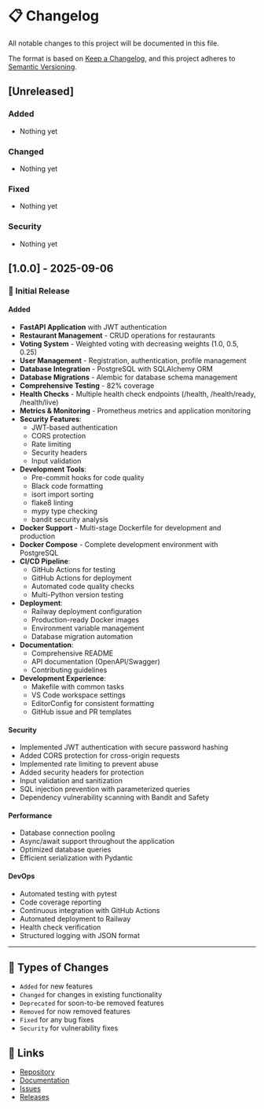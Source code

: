 # 📋 Changelog

All notable changes to this project will be documented in this file.

The format is based on [Keep a Changelog](https://keepachangelog.com/en/1.0.0/),
and this project adheres to [Semantic Versioning](https://semver.org/spec/v2.0.0.html).

## [Unreleased]

### Added
- Nothing yet

### Changed
- Nothing yet

### Fixed
- Nothing yet

### Security
- Nothing yet

## [1.0.0] - 2025-09-06

### 🎉 Initial Release

#### Added
- **FastAPI Application** with JWT authentication
- **Restaurant Management** - CRUD operations for restaurants
- **Voting System** - Weighted voting with decreasing weights (1.0, 0.5, 0.25)
- **User Management** - Registration, authentication, profile management
- **Database Integration** - PostgreSQL with SQLAlchemy ORM
- **Database Migrations** - Alembic for database schema management
- **Comprehensive Testing** - 82% coverage
- **Health Checks** - Multiple health check endpoints (/health, /health/ready, /health/live)
- **Metrics & Monitoring** - Prometheus metrics and application monitoring
- **Security Features**:
  - JWT-based authentication
  - CORS protection
  - Rate limiting
  - Security headers
  - Input validation
- **Development Tools**:
  - Pre-commit hooks for code quality
  - Black code formatting
  - isort import sorting
  - flake8 linting
  - mypy type checking
  - bandit security analysis
- **Docker Support** - Multi-stage Dockerfile for development and production
- **Docker Compose** - Complete development environment with PostgreSQL
- **CI/CD Pipeline**:
  - GitHub Actions for testing
  - GitHub Actions for deployment
  - Automated code quality checks
  - Multi-Python version testing
- **Deployment**:
  - Railway deployment configuration
  - Production-ready Docker images
  - Environment variable management
  - Database migration automation
- **Documentation**:
  - Comprehensive README
  - API documentation (OpenAPI/Swagger)
  - Contributing guidelines
- **Development Experience**:
  - Makefile with common tasks
  - VS Code workspace settings
  - EditorConfig for consistent formatting
  - GitHub issue and PR templates

#### Security
- Implemented JWT authentication with secure password hashing
- Added CORS protection for cross-origin requests
- Implemented rate limiting to prevent abuse
- Added security headers for protection
- Input validation and sanitization
- SQL injection prevention with parameterized queries
- Dependency vulnerability scanning with Bandit and Safety

#### Performance
- Database connection pooling
- Async/await support throughout the application
- Optimized database queries
- Efficient serialization with Pydantic

#### DevOps
- Automated testing with pytest
- Code coverage reporting
- Continuous integration with GitHub Actions
- Automated deployment to Railway
- Health check verification
- Structured logging with JSON format

---

## 📝 Types of Changes

- `Added` for new features
- `Changed` for changes in existing functionality
- `Deprecated` for soon-to-be removed features
- `Removed` for now removed features
- `Fixed` for any bug fixes
- `Security` for vulnerability fixes

## 🔗 Links

- [Repository](https://github.com/steugene/convius-backend-task-eugene-sternin)
- [Documentation](https://github.com/steugene/convius-backend-task-eugene-sternin/blob/main/README.md)
- [Issues](https://github.com/steugene/convius-backend-task-eugene-sternini/issues)
- [Releases](https://github.com/steugene/convius-backend-task-eugene-sternin/releases)
